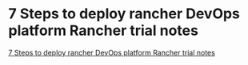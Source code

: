 # 7 Steps to deploy rancher DevOps platform Rancher trial notes
[7 Steps to deploy rancher DevOps platform Rancher trial notes](https://aiwithcloud.com/2022/09/15/7_steps_to_deploy_rancher_devops_platform_rancher_trial_notes/)